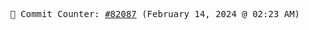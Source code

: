 <p align="center">
    <samp>
        📮 Commit Counter: <a href="https://github.com/Javascript-void0/Javascript-void0/commits/main">#82087</a> (February 14, 2024 @ 02:23 AM)
    </samp>
</p>
